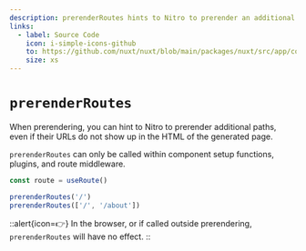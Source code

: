 ```yaml
---
description: prerenderRoutes hints to Nitro to prerender an additional route.
links:
  - label: Source Code
    icon: i-simple-icons-github
    to: https://github.com/nuxt/nuxt/blob/main/packages/nuxt/src/app/composables/ssr.ts
    size: xs
---
```


# `prerenderRoutes`

When prerendering, you can hint to Nitro to prerender additional paths, even if their URLs do not show up in the HTML of the generated page.

`prerenderRoutes` can only be called within component setup functions, plugins, and route middleware.

```js
const route = useRoute()

prerenderRoutes('/')
prerenderRoutes(['/', '/about'])
```

::alert{icon=👉}
In the browser, or if called outside prerendering, `prerenderRoutes` will have no effect.
::
